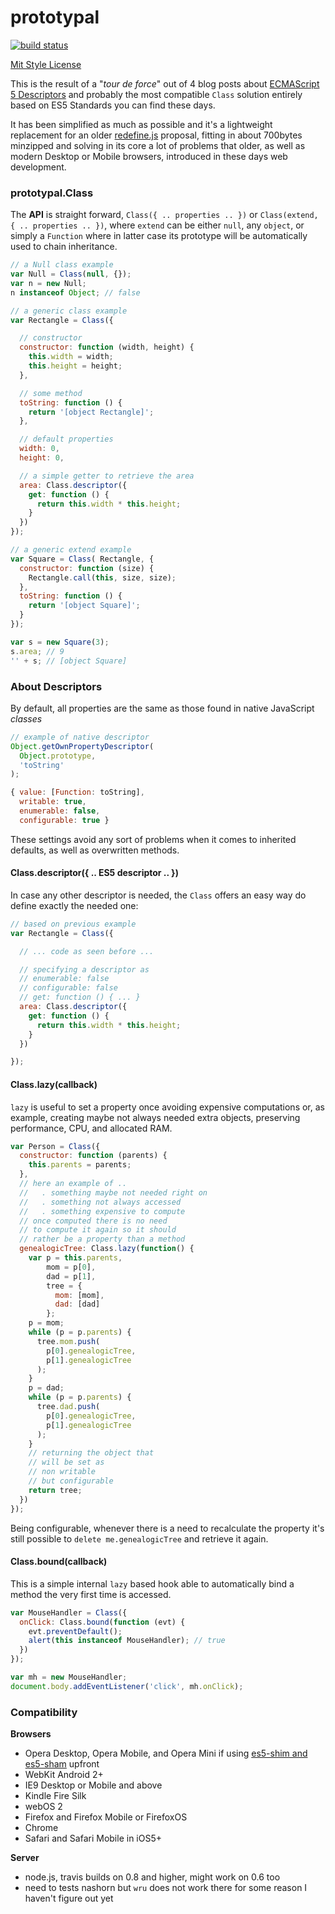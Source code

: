 prototypal
==========

[![build status](https://secure.travis-ci.org/WebReflection/prototypal.png)](http://travis-ci.org/WebReflection/prototypal)

[Mit Style License](./LICENSE.txt)

This is the result of a "_tour de force_" out of 4 blog posts about [ECMAScript 5 Descriptors](http://webreflection.blogspot.com/2014/03/what-books-wont-tell-you-about-es5.html) and probably the most compatible `Class` solution entirely based on ES5 Standards you can find these days.

It has been simplified as much as possible and it's a lightweight replacement for an older [redefine.js](https://github.com/WebReflection/redefine#redefinejs) proposal, fitting in about 700bytes minzipped and solving in its core a lot of problems that older, as well as modern Desktop or Mobile browsers, introduced in these days web development.


### prototypal.Class
The **API** is straight forward, `Class({ .. properties .. })` or `Class(extend, { .. properties .. })`, where `extend` can be either `null`, any `object`, or simply a `Function` where in latter case its prototype will be automatically used to chain inheritance.
```javascript
// a Null class example
var Null = Class(null, {});
var n = new Null;
n instanceof Object; // false

// a generic class example
var Rectangle = Class({

  // constructor
  constructor: function (width, height) {
    this.width = width;
    this.height = height;
  },

  // some method
  toString: function () {
    return '[object Rectangle]';
  },

  // default properties
  width: 0,
  height: 0,

  // a simple getter to retrieve the area
  area: Class.descriptor({
    get: function () {
      return this.width * this.height;
    }
  })
});

// a generic extend example
var Square = Class( Rectangle, {
  constructor: function (size) {
    Rectangle.call(this, size, size);
  },
  toString: function () {
    return '[object Square]';
  }
});

var s = new Square(3);
s.area; // 9
'' + s; // [object Square]
```


### About Descriptors
By default, all properties are the same as those found in native JavaScript _classes_
```javascript
// example of native descriptor
Object.getOwnPropertyDescriptor(
  Object.prototype,
  'toString'
);

{ value: [Function: toString],
  writable: true,
  enumerable: false,
  configurable: true }
```
These settings avoid any sort of problems when it comes to inherited defaults, as well as overwritten methods.


#### Class.descriptor({ .. ES5 descriptor .. })
In case any other descriptor is needed, the `Class` offers an easy way do define exactly the needed one:
```javascript
// based on previous example
var Rectangle = Class({

  // ... code as seen before ... 

  // specifying a descriptor as
  // enumerable: false
  // configurable: false
  // get: function () { ... }
  area: Class.descriptor({
    get: function () {
      return this.width * this.height;
    }
  })

});
```


#### Class.lazy(callback)
`lazy` is useful to set a property once avoiding expensive computations or, as example, creating maybe not always needed extra objects, preserving performance, CPU, and allocated RAM.
```javascript
var Person = Class({
  constructor: function (parents) {
    this.parents = parents;
  },
  // here an example of ..
  //   . something maybe not needed right on
  //   . something not always accessed
  //   . something expensive to compute
  // once computed there is no need
  // to compute it again so it should
  // rather be a property than a method
  genealogicTree: Class.lazy(function() {
    var p = this.parents,
        mom = p[0],
        dad = p[1],
        tree = {
          mom: [mom],
          dad: [dad]
        };
    p = mom;
    while (p = p.parents) {
      tree.mom.push(
        p[0].genealogicTree,
        p[1].genealogicTree
      );
    }
    p = dad;
    while (p = p.parents) {
      tree.dad.push(
        p[0].genealogicTree,
        p[1].genealogicTree
      );
    }
    // returning the object that
    // will be set as
    // non writable
    // but configurable
    return tree;
  })
});
```
Being configurable, whenever there is a need to recalculate the property it's still possible to `delete me.genealogicTree` and retrieve it again.


#### Class.bound(callback)
This is a simple internal `lazy` based hook able to automatically bind a method the very first time is accessed.
```javascript
var MouseHandler = Class({
  onClick: Class.bound(function (evt) {
    evt.preventDefault();
    alert(this instanceof MouseHandler); // true
  })
});

var mh = new MouseHandler;
document.body.addEventListener('click', mh.onClick);
```


### Compatibility
**Browsers**
  * Opera Desktop, Opera Mobile, and Opera Mini if using [es5-shim and es5-sham](./test/es5.js) upfront
  * WebKit Android 2+
  * IE9 Desktop or Mobile and above
  * Kindle Fire Silk
  * webOS 2
  * Firefox and Firefox Mobile or FirefoxOS
  * Chrome
  * Safari and Safari Mobile in iOS5+

**Server**
  * node.js, travis builds on 0.8 and higher, might work on 0.6 too
  * need to tests nashorn but `wru` does not work there for some reason I haven't figure out yet

